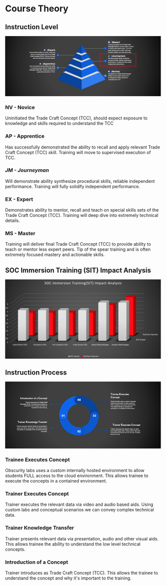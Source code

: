 # Course Theory

## Instruction Level

![Current course difficulty and gauge of material ](.gitbook/assets/screen-shot-2019-01-03-at-1.28.06-pm.png)

### NV - Novice

Uninitiated the Trade Craft Concept \(TCC\), should expect exposure to knowledge and skills required to understand the TCC

### AP - Apprentice 

Has successfully demonstrated the ability to recall and apply relevant Trade Craft Concept \(TCC\) skill. Training will move to supervised execution of TCC.

### _**JM - Journeyman**_

Will demonstrate ability synthesize procedural skills, reliable independent performance. Training will fully solidify independent performance.

### EX - Expert

Demonstrates ability to mentor, recall and teach on special skills sets of the Trade Craft Concept \(TCC\). Training will deep dive into extremely technical details. 

### MS - Master

Training will deliver final Trade Craft Concept \(TCC\) to provide ability to teach or mentor less expert peers. Tip of the spear training and is often extremely focused mastery and actionable skills.

## SOC Immersion Training \(SIT\) Impact Analysis

![Impact Analysis of SIT](.gitbook/assets/screen-shot-2019-01-03-at-1.53.39-pm.png)

  


## Instruction Process 

![Instruction Process and Cycle used during this course](.gitbook/assets/screen-shot-2019-01-03-at-1.22.12-pm.png)

### Trainee Executes Concept

Obscurity labs uses a custom internally hosted environment to allow students FULL access to the cloud environment. This allows trainee to execute the concepts in a contained environment.

### Trainer Executes Concept 

Trainer executes the relevant data via video and audio based aids. Using custom labs and conceptual scenarios we can convey complex technical data.

### Trainer Knowledge Transfer

Trainer presents relevant data via presentation, audio and other visual aids. This allows trainee the ability to understand the low level technical concepts.

### Introduction of a Concept

Trainer introduces as Trade Craft Concept \(TCC\). This allows the trainee to understand the concept and why it's important to the training.   

